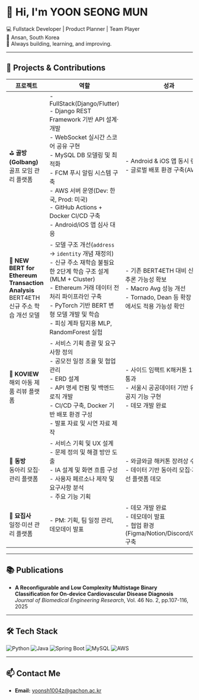# 👋 Hi, I'm YOON SEONG MUN

💻 Fullstack Developer | Product Planner | Team Player  
📍 Ansan, South Korea  
🚀 Always building, learning, and improving.

---

## 💼 Projects & Contributions

| 프로젝트 | 역할 | 성과 | 깃허브 |
|----------|------|------|--------|
| ⛳ **골방(Golbang)**<br>골프 모임 관리 플랫폼 | - FullStack(Django/Flutter)<br>- Django REST Framework 기반 API 설계·개발<br>- WebSocket 실시간 스코어 공유 구현<br>- MySQL DB 모델링 및 최적화<br>- FCM 푸시 알림 시스템 구축<br>- AWS 서버 운영(Dev: 한국, Prod: 미국)<br>- GitHub Actions + Docker CI/CD 구축<br>- Android/iOS 앱 심사 대응 | - Android & iOS 앱 동시 런칭<br>- 글로벌 배포 환경 구축(AWS) | [iNESlab](https://github.com/iNESlab) |
| 🧠 **NEW BERT for Ethereum Transaction Analysis**<br>BERT4ETH 신규 주소 학습 개선 모델 | - 모델 구조 개선(`address` → `identity` 개념 재정의)<br>- 신규 주소 재학습 불필요한 2단계 학습 구조 설계(MLM + Cluster)<br>- Ethereum 거래 데이터 전처리 파이프라인 구축<br>- PyTorch 기반 BERT 변형 모델 개발 및 학습<br>- 피싱 계좌 탐지용 MLP, RandomForest 실험 | - 기존 BERT4ETH 대비 신규 주소 추론 가능성 확보<br>- Macro Avg 성능 개선<br>- Tornado, Dean 등 확장 데이터에서도 적용 가능성 확인 | [GitHub](https://github.com/loading1031/CUSTOM_BERT4ETH) |
| 🛒 **KOVIEW**<br>해외 아동 제품 리뷰 플랫폼 | - 서비스 기획 총괄 및 요구사항 정의<br>- 공모전 일정 조율 및 협업 관리<br>- ERD 설계<br>-  API 명세 컨펌 및 백엔드 로직 개발<br>- CI/CD 구축, Docker 기반 배포 환경 구성<br>- 발표 자료 및 시연 자료 제작 | - 사이드 임팩트 K해커톤 1차 예선 통과<br>- 서울시 공공데이터 기반 유해상품 공지 기능 구현<br>- 데모 개발 완료 | [Rabbit-UMC](https://github.com/Rabbit-UMC) |
| 🏫 **동방**<br>동아리 모집·관리 플랫폼 | - 서비스 기획 및 UX 설계<br>- 문제 정의 및 해결 방안 도출<br>- IA 설계 및 화면 흐름 구성<br>- 사용자 페르소나 제작 및 요구사항 분석<br>- 주요 기능 기획 | - 와글와글 해커톤 장려상 수상<br>- 데이터 기반 동아리 모집·지원 개선 플랫폼 데모 | [GachonRookie](https://github.com/GachonRookie) |
| 🐾 **묘집사**<br>일정·미션 관리 플랫폼 | - PM: 기획, 팀 일정 관리, 데모데이 발표 | - 데모 개발 완료<br>- 데모데이 발표<br>- 협업 환경(Figma/Notion/Discord/GitHub) 구축 | [Rabbit-UMC](https://github.com/Rabbit-UMC) |

---

## 📚 Publications

- **A Reconfigurable and Low Complexity Multistage Binary Classification for On-device Cardiovascular Disease Diagnosis**  
  *Journal of Biomedical Engineering Research*, Vol. 46 No. 2, pp.107-116, 2025  

---

## 🛠 Tech Stack

![Python](https://img.shields.io/badge/Python-3776AB?style=for-the-badge&logo=python&logoColor=white)
![Java](https://img.shields.io/badge/Java-007396?style=for-the-badge&logo=java&logoColor=white)
![Spring Boot](https://img.shields.io/badge/Spring_Boot-6DB33F?style=for-the-badge&logo=springboot&logoColor=white)
![MySQL](https://img.shields.io/badge/MySQL-005C84?style=for-the-badge&logo=mysql&logoColor=white)
![AWS](https://img.shields.io/badge/AWS-FF9900?style=for-the-badge&logo=amazonaws&logoColor=white)

---

## 📫 Contact Me
- **Email:** yoonsh1004z@gachon.ac.kr
